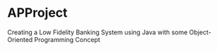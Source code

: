 # APProject

Creating a Low Fidelity Banking System using Java with some Object-Oriented Programming Concept
